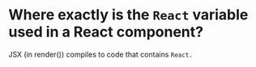 # Where exactly is the `React` variable used in a React component?   
JSX (in render()) compiles to code that contains `React.`
